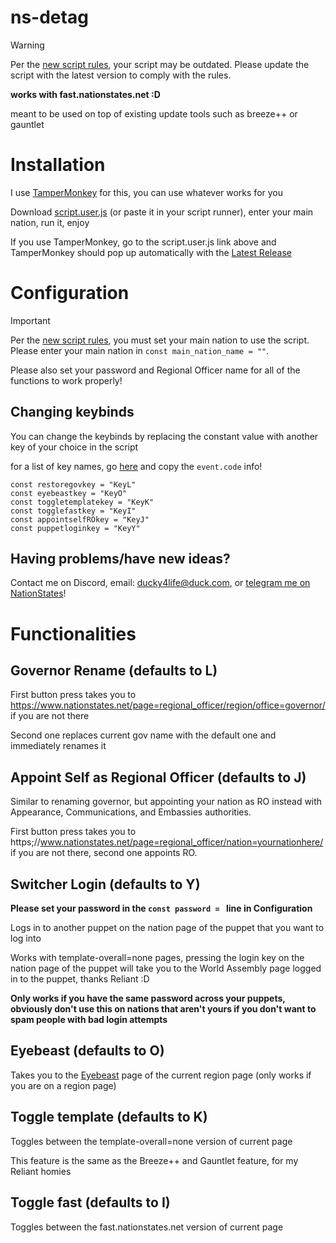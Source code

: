 # ns-detag

> [!WARNING]
> Per the [new script rules](https://forum.nationstates.net/viewtopic.php?p=41811907#p41811907), your script may be outdated. Please update the script with the latest version to comply with the rules.

**works with fast.nationstates.net :D**

meant to be used on top of existing update tools such as breeze++ or gauntlet

# Installation
I use [TamperMonkey](https://www.tampermonkey.net/) for this, you can use whatever works for you

Download [script.user.js](https://github.com/ducky4life/ns-detag/raw/main/script.user.js) (or paste it in your script runner), enter your main nation, run it, enjoy

If you use TamperMonkey, go to the script.user.js link above and TamperMonkey should pop up automatically with the [Latest Release](https://github.com/ducky4life/ns-detag/releases/latest)

# Configuration

> [!IMPORTANT]
> Per the [new script rules](https://forum.nationstates.net/viewtopic.php?p=41811907#p41811907), you must set your main nation to use the script.
> Please enter your main nation in `const main_nation_name = ""`.

Please also set your password and Regional Officer name for all of the functions to work properly!

## Changing keybinds

You can change the keybinds by replacing the constant value with another key of your choice in the script

for a list of key names, go [here](https://www.toptal.com/developers/keycode) and copy the `event.code` info!

```
const restoregovkey = "KeyL"
const eyebeastkey = "KeyO"
const toggletemplatekey = "KeyK"
const togglefastkey = "KeyI"
const appointselfROkey = "KeyJ"
const puppetloginkey = "KeyY"
```

## Having problems/have new ideas?

Contact me on Discord, email: ducky4life@duck.com, or [telegram me on NationStates](https://www.nationstates.net/page=compose_telegram?tgto=ducky)!

# Functionalities

## Governor Rename (defaults to L)

First button press takes you to https://www.nationstates.net/page=regional_officer/region/office=governor/ if you are not there
 
Second one replaces current gov name with the default one and immediately renames it

## Appoint Self as Regional Officer (defaults to J)

Similar to renaming governor, but appointing your nation as RO instead with Appearance, Communications, and Embassies authorities.

First button press takes you to https;//www.nationstates.net/page=regional_officer/nation=yournationhere/ if you are not there, second one appoints RO.

## Switcher Login (defaults to Y)

**Please set your password in the `const password = ` line in Configuration**

Logs in to another puppet on the nation page of the puppet that you want to log into

Works with template-overall=none pages, pressing the login key on the nation page of the puppet will take you to the World Assembly page logged in to the puppet, thanks Reliant :D

**Only works if you have the same password across your puppets, obviously don't use this on nations that aren't yours if you don't want to spam people with bad login attempts**

## Eyebeast (defaults to O)

Takes you to the [Eyebeast](https://eyebeast.calref.ca) page of the current region page (only works if you are on a region page)

## Toggle template (defaults to K)

Toggles between the template-overall=none version of current page

This feature is the same as the Breeze++ and Gauntlet feature, for my Reliant homies

## Toggle fast (defaults to I)

Toggles between the fast.nationstates.net version of current page
